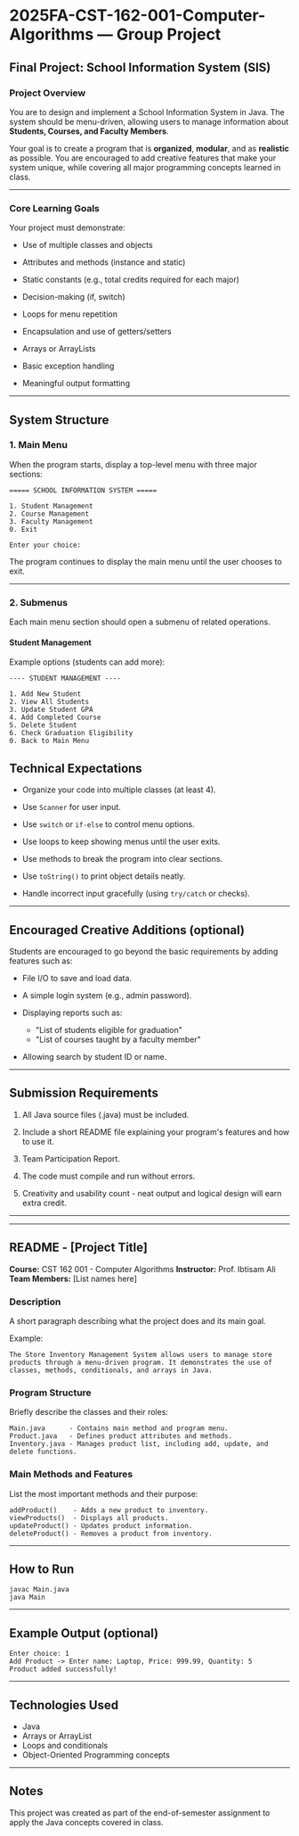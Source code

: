 # 2025FA-CST-162-001-Computer-Algorithms — Group Project

## Final Project: School Information System (SIS)

### Project Overview

You are to design and implement a School Information System in Java. The system should be menu-driven, allowing users to manage information about **Students, Courses, and Faculty Members**.

Your goal is to create a program that is **organized**, **modular**, and as **realistic** as possible. You are encouraged to add creative features that make your system unique, while covering all major programming concepts learned in class.

---

### Core Learning Goals

Your project must demonstrate:

* Use of multiple classes and objects

* Attributes and methods (instance and static)

* Static constants (e.g., total credits required for each major)

* Decision-making (if, switch)

* Loops for menu repetition

* Encapsulation and use of getters/setters

* Arrays or ArrayLists

* Basic exception handling

* Meaningful output formatting

---

## System Structure

### 1. Main Menu

When the program starts, display a top-level menu with three major sections:

```text
===== SCHOOL INFORMATION SYSTEM =====

1. Student Management
2. Course Management
3. Faculty Management
0. Exit

Enter your choice:
```

The program continues to display the main menu until the user chooses to exit.

---

### 2. Submenus

Each main menu section should open a submenu of related operations.

#### Student Management

Example options (students can add more):

```text
---- STUDENT MANAGEMENT ----

1. Add New Student
2. View All Students
3. Update Student GPA
4. Add Completed Course
5. Delete Student
6. Check Graduation Eligibility
0. Back to Main Menu
```

## Technical Expectations

* Organize your code into multiple classes (at least 4).

* Use `Scanner` for user input.

* Use `switch` or `if-else` to control menu options.

* Use loops to keep showing menus until the user exits.

* Use methods to break the program into clear sections.

* Use `toString()` to print object details neatly.

* Handle incorrect input gracefully (using `try/catch` or checks).

---

## Encouraged Creative Additions (optional)

Students are encouraged to go beyond the basic requirements by adding features such as:

* File I/O to save and load data.

* A simple login system (e.g., admin password).

* Displaying reports such as:

  * "List of students eligible for graduation"
  * "List of courses taught by a faculty member"

* Allowing search by student ID or name.

---

## Submission Requirements

1. All Java source files (.java) must be included.

2. Include a short README file explaining your program's features and how to use it.

3. Team Participation Report.

4. The code must compile and run without errors.

5. Creativity and usability count - neat output and logical design will earn extra credit.

---
---

## README - \[Project Title]

**Course:** CST 162 001 - Computer Algorithms
**Instructor:** Prof. Ibtisam Ali
**Team Members:** \[List names here]

### Description

A short paragraph describing what the project does and its main goal.

Example:

```text
The Store Inventory Management System allows users to manage store products through a menu-driven program. It demonstrates the use of classes, methods, conditionals, and arrays in Java.
```

### Program Structure

Briefly describe the classes and their roles:

```text
Main.java      - Contains main method and program menu.
Product.java   - Defines product attributes and methods.
Inventory.java - Manages product list, including add, update, and delete functions.
```

### Main Methods and Features

List the most important methods and their purpose:

```text
addProduct()    - Adds a new product to inventory.
viewProducts()  - Displays all products.
updateProduct() - Updates product information.
deleteProduct() - Removes a product from inventory.
```

---


## How to Run

```text
javac Main.java
java Main
```

---

## Example Output (optional)

```text
Enter choice: 1
Add Product -> Enter name: Laptop, Price: 999.99, Quantity: 5
Product added successfully!
```

---

## Technologies Used

* Java
* Arrays or ArrayList
* Loops and conditionals
* Object-Oriented Programming concepts

---

## Notes

This project was created as part of the end-of-semester assignment to apply the Java concepts covered in class.
